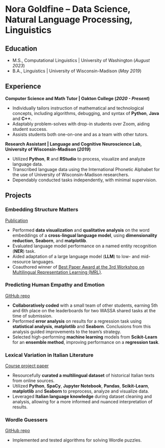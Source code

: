 # Nora Goldfine – Data Science, Natural Language Processing, Linguistics

## Education
- M.S., Computational Linguistics | University of Washington (_August 2023_)
- B.A., Linguistics | University of Wisconsin-Madison (_May 2019_)

## Experience

**Computer Science and Math Tutor | Oakton College (_2020 - Present_)**
- Individually tailors instruction of mathematical and technological concepts, including algorithms, debugging, and syntax of **Python**, **Java** and **C++**.
- Adaptably problem-solves with drop-in students over Zoom, aiding student success.
- Assists students both one-on-one and as a team with other tutors.

**Research Assistant | Language and Cognitive Neuroscience Lab, University of Wisconsin-Madison (_2019_)**
- Utilized **Python**, **R** and **RStudio** to process, visualize and analyze language data.
- Transcribed language data using the International Phonetic Alphabet for the use of University of Wisconsin-Madison researchers.
- Dependably conducted tasks independently, with minimal supervision.

## Projects

### Embedding Structure Matters
[Publication](https://aclanthology.org/2023.mrl-1.20.pdf)

- Performed **data visualization** and **qualitative analysis** on the word embeddings of a **cross-lingual language model**, using **dimensionality reduction**, **Seaborn**, and **matplotlib**.
- Evaluated language model performance on a named entity recognition (**NER**) task.
- Aided adaptation of a large language model (**LLM**) to low- and mid-resource languages.
- Coauthored winner of [Best Paper Award at the 3rd Workshop on Multilingual Representation Learning (MRL)](https://sigtyp.github.io/ws2023-mrl.html).

### Predicting Human Empathy and Emotion
[GitHub repo](https://github.com/manisha-Singh-UW/LING573_HUE-Human-Understanding-and-Empathy)
- **Collaboratively coded** with a small team of other students, earning 5th and 6th place on the leaderboards for two WASSA shared tasks at the time of submission.
- Performed **error analysis** on results for a regression task using **statistical analysis**, **matplotlib** and **Seaborn**. Conclusions from this analysis guided improvements to the team’s strategy.
- Selected high-performing **machine learning** models from **Scikit-Learn** for an **ensemble method**, improving performance on a **regression task**.

### Lexical Variation in Italian Literature

[Course project paper](https://github.com/ngoldfine/portfolio/files/14779736/ling575_final_project.pdf)

- Resourcefully **curated a multilingual dataset** of historical Italian texts from online sources.
- Utilized **Python**, **SpaCy**, **Jupyter Notebook**, **Pandas**, **Scikit-Learn**, **matplotlib** and **Seaborn** to preprocess, analyze and visualize data.
- Leveraged **Italian language knowledge** during dataset cleaning and analysis, allowing for a more informed and nuanced interpretation of results.

### Wordle Guessers

[GitHub repo](https://github.com/ngoldfine/wordle-guessers)

- Implemented and tested algorithms for solving Wordle puzzles.
